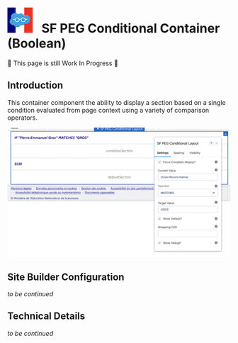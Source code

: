 # ![Logo](/media/Logo.png) &nbsp; SF PEG Conditional Container (Boolean)

🚧 This page is still Work In Progress 🚧

## Introduction

This container component the ability to display a section based on a single condition
evaluated from page context using a variety of comparison operators.

![Conditional Layout](/media/sfpegConditionalLayout.png)

## Site Builder Configuration

_to be continued_

## Technical Details

_to be continued_